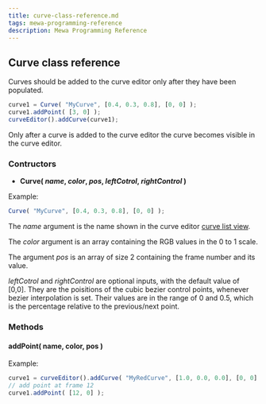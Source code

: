 ```yaml
---
title: curve-class-reference.md
tags: mewa-programming-reference
description: Mewa Programming Reference
---
```



## Curve class reference

Curves should be added to the curve editor only after they have been populated.

```javascript
curve1 = Curve( "MyCurve", [0.4, 0.3, 0.8], [0, 0] );
curve1.addPoint( [3, 0] );
curveEditor().addCurve(curve1);
```

Only after a curve is added to the curve editor the curve becomes visible in the curve editor.


### Contructors

* **Curve( *name*, *color*, *pos*, *leftCotrol*, *rightControl* )**

Example:
```javascript
Curve( "MyCurve", [0.4, 0.3, 0.8], [0, 0] );
```

The *name* argument is the name shown in the curve editor [curve list view](https://hackmd.io/0yBKMK5MR4aTHe4IfGDqAw#The-Curve-Editor-window).

The *color* argument is an array containing the RGB values in the 0 to 1 scale.

The argument *pos* is an array of size 2 containing the frame number and its value.

*leftCotrol* and *rightControl* are optional inputs, with the default value of [0,0]. They are the poisitions of the cubic bezier control points, whenever bezier interpolation is set. Their values are in the range of 0 and 0.5, which is the percentage relative to the previous/next point.

### Methods

#### addPoint( name, color, pos )

Example:
```javascript
curve1 = curveEditor().addCurve( "MyRedCurve", [1.0, 0.0, 0.0], [0, 0] );
// add point at frame 12
curve1.addPoint( [12, 0] );
```


